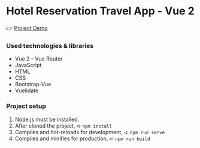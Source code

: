 # Hotel Reservation Travel App - Vue 2

👉 [Project Demo](https://hotel-reservation-travel-app.vercel.app/)

### Used technologies & libraries

- Vue 2 - Vue Router
- JavaScript
- HTML
- CSS
- Bootstrap-Vue
- Vuelidate

### Project setup

1. Node.js must be installed.
2. After cloned the project, ➪ `npm install`
3. Compiles and hot-reloads for development, ➪ `npm run serve`
4. Compiles and minifies for production, ➪ `npm run build`
